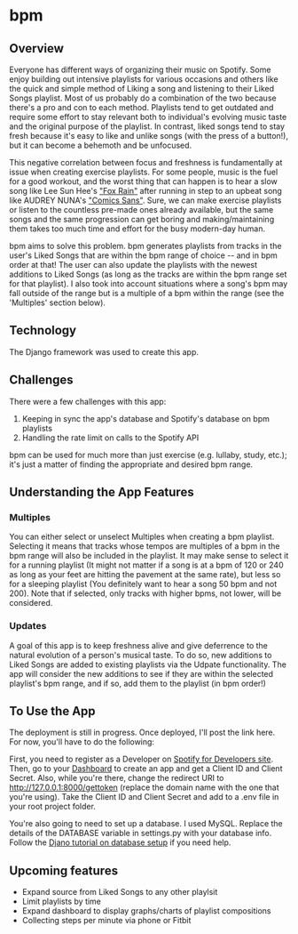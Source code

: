 # bpm

## Overview
Everyone has different ways of organizing their music on Spotify. Some enjoy building out intensive playlists for various occasions and others like the quick and simple method of Liking a song and listening to their Liked Songs playlist. Most of us probably do a combination of the two because there's a pro and con to each method. Playlists tend to get outdated and require some effort to stay relevant both to individual's evolving music taste and the original purpose of the playlist. In contrast, liked songs tend to stay fresh because it's easy to like and unlike songs (with the press of a button!), but it can become a behemoth and be unfocused.

This negative correlation between focus and freshness is fundamentally at issue when creating exercise playlists. For some people, music is the fuel for a good  workout, and the worst thing that can happen is to hear a slow song like Lee Sun Hee's ["Fox Rain"](https://open.spotify.com/track/5YyJ419QcZb49wjO3Dy920?si=53bc1fd2598b4927) after running in step to an upbeat song like AUDREY NUNA's ["Comics Sans"](https://open.spotify.com/track/2dQn5I17lUiQ8ZpjqMh3TU?si=9a60d68e2360425c). Sure, we can make exercise playlists or listen to the countless pre-made ones already available, but the same songs and the same progression can get boring and making/maintaining them takes too much time and effort for the busy modern-day human.

bpm aims to solve this problem. bpm generates playlists from tracks in the user's Liked Songs that are within the bpm range of choice -- and in bpm order at that! The user can also update the playlists with the newest additions to Liked Songs (as long as the tracks are within the bpm range set for that playlist). I also took into account situations where a song's bpm may fall outside of the range but is a multiple of a bpm within the range (see the 'Multiples' section below). 

## Technology
The Django framework was used to create this app.

## Challenges
There were a few challenges with this app:
1. Keeping in sync the app's database and Spotify's database on bpm playlists
2. Handling the rate limit on calls to the Spotify API

bpm can be used for much more than just exercise (e.g. lullaby, study, etc.); it's just a matter of finding the appropriate and desired bpm range. 

## Understanding the App Features
### Multiples
You can either select or unselect Multiples when creating a bpm playlist. Selecting it means that tracks whose tempos are multiples of a bpm in the bpm range will also be included in the playlist. It may make sense to select it for a running playlist (It might not matter if a song is at a bpm of 120 or 240 as long as your feet are hitting the pavement at the same rate), but less so for a sleeping playlist (You definitely want to hear a song 50 bpm and not 200). Note that if selected, only tracks with higher bpms, not lower, will be considered.

### Updates
A goal of this app is to keep freshness alive and give deferrence to the natural evolution of a person's musical taste. To do so, new additions to Liked Songs are added to existing playlists via the Udpate functionality. The app will consider the new additions to see if they are within the selected playlist's bpm range, and if so, add them to the playlist (in bpm order!)


## To Use the App
The deployment is still in progress. Once deployed, I'll post the link here. For now, you'll have to do the following:

First, you need to register as a Developer on [Spotify for Developers site](https://developer.spotify.com/). Then, go to your [Dashboard](https://developer.spotify.com/dashboard/applications) to create an app and get a Client ID and Client Secret. Also, while you're there, change the redirect URI to http://127.0.0.1:8000/gettoken (replace the domain name with the one that you're using). Take the Client ID and Client Secret and add to a .env file in your root project folder.

You're also going to need to set up a database. I used MySQL. Replace the details of the DATABASE variable in settings.py with your database info. Follow the [Djano tutorial on database setup](https://docs.djangoproject.com/en/4.0/intro/tutorial02/) if you need help.


## Upcoming features
* Expand source from Liked Songs to any other playlsit
* Limit playlists by time
* Expand dashboard to display graphs/charts of playlist compositions
* Collecting steps per minute via phone or Fitbit
